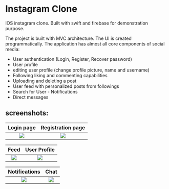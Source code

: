 # Instagram Clone

IOS instagram clone. Built with swift and firebase for demonstration purpose. 

The project is built with MVC architecture. The UI is created programmatically.
The application has almost all core components of social media:

- User authentication (Login, Register, Recover password)
- User profile 
- editing user profile (change profile picture, name and username)
- Following liking and commenting capabilities
- Uploading and deleting a post
- User feed with personalized posts from followings
- Search for User - Notifications
- Direct messages





## screenshots: 

Login page            |  Registration page
:-------------------------:|:-------------------------:
![](https://user-images.githubusercontent.com/61325476/105508335-b3e00000-5ce5-11eb-82a7-f7ec10325d29.jpg)  |  ![](https://user-images.githubusercontent.com/61325476/105508635-08837b00-5ce6-11eb-9f6e-eaa39a7954e8.jpg)

Feed            |  User Profile
:-------------------------:|:-------------------------:
![](https://user-images.githubusercontent.com/61325476/105509603-18e82580-5ce7-11eb-88b2-d4a42f8b962e.jpg)  |  ![](https://user-images.githubusercontent.com/61325476/105509765-4b921e00-5ce7-11eb-94b7-a91ef2376e25.jpg)


Notifications            |  Chat
:-------------------------:|:-------------------------:
![](https://user-images.githubusercontent.com/61325476/105510191-cb1fed00-5ce7-11eb-89b6-cdab884a1ebf.jpg)  |  ![](https://user-images.githubusercontent.com/61325476/105510201-cf4c0a80-5ce7-11eb-8cfe-a40283eee29f.jpg)                                             

                                                       

